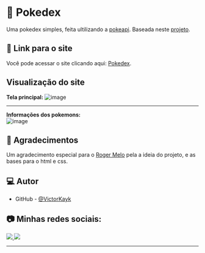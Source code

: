 # 📓 Pokedex
Uma pokedex simples, feita ultilizando a [pokeapi](https://pokeapi.co/). Baseada neste [projeto](https://www.youtube.com/watch?v=Uptu3NrBFBM).

## 🔗 Link para o site
Você pode acessar o site clicando aqui: [Pokedex](https://victorkayk.github.io/Projetos-JavaScript/Pokedex/public).

## Visualização do site
**Tela principal:**
![image](https://user-images.githubusercontent.com/76819323/131589978-12ddf7d4-62ec-4040-b069-792afee2c2e1.png)

<hr>

**Informações dos pokemons:**<br>
![image](https://user-images.githubusercontent.com/76819323/131590234-4f06a0a7-e3b4-4c28-959d-66256c4b6598.png)

## 🤝 Agradecimentos

Um agradecimento especial para o [Roger Melo](https://www.youtube.com/channel/UCmjDevp9Y8r-qi-xueD3Izg) pela a ideia do projeto, e as bases para o html e css.

## 💻 Autor

- GitHub - [@VictorKayk](https://github.com/VictorKayk)

## 📷 Minhas redes sociais: 
<p align="left">
  <a href="https://www.instagram.com/victorkayk77/" alt="Instagram">
  <img src="https://img.shields.io/badge/-Instagram-1C1C1C?style=for-the-badge&logo=Instagram&logoColor=00FFFF&link=https://www.instagram.com/victorkayk77/"/>
  </a>
  <a href="https://www.linkedin.com/in/victorkayk/" alt="Linkedin">
    <img src="https://img.shields.io/badge/-Linkedin-1C1C1C?style=for-the-badge&logo=Linkedin&logoColor=00FFFF&link=https://www.linkedin.com/in/victorkayk/"/>
  </a>
</p>

<hr>
